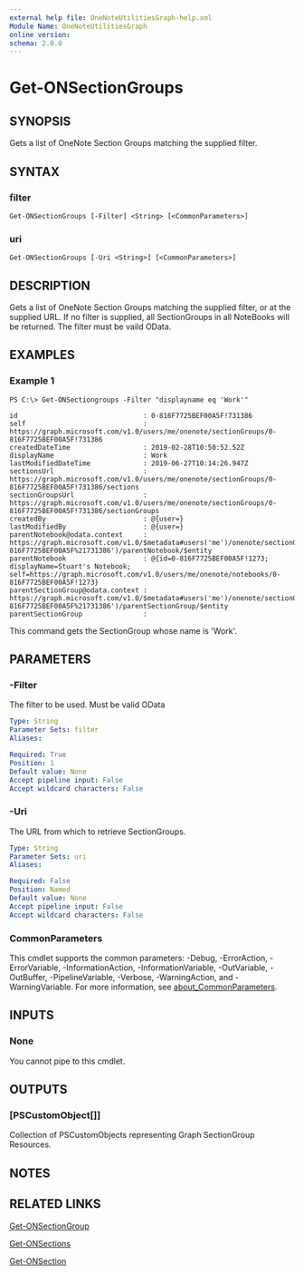 ```yaml
---
external help file: OneNoteUtilitiesGraph-help.xml
Module Name: OneNoteUtilitiesGraph
online version:
schema: 2.0.0
---
```


# Get-ONSectionGroups

## SYNOPSIS
Gets a list of OneNote Section Groups matching the supplied filter.

## SYNTAX

### filter
```
Get-ONSectionGroups [-Filter] <String> [<CommonParameters>]
```

### uri
```
Get-ONSectionGroups [-Uri <String>] [<CommonParameters>]
```

## DESCRIPTION
Gets a list of OneNote Section Groups matching the supplied filter, or at the supplied URL.
If no filter is supplied, all SectionGroups in all NoteBooks will be returned.
The filter must be  vaild OData.

## EXAMPLES

### Example 1
```
PS C:\> Get-ONSectiongroups -Filter "displayname eq 'Work'"

id                               : 0-816F7725BEF00A5F!731386
self                             : https://graph.microsoft.com/v1.0/users/me/onenote/sectionGroups/0-816F7725BEF00A5F!731386
createdDateTime                  : 2019-02-28T10:50:52.52Z
displayName                      : Work
lastModifiedDateTime             : 2019-06-27T10:14:26.947Z
sectionsUrl                      : https://graph.microsoft.com/v1.0/users/me/onenote/sectionGroups/0-816F7725BEF00A5F!731386/sections
sectionGroupsUrl                 : https://graph.microsoft.com/v1.0/users/me/onenote/sectionGroups/0-816F7725BEF00A5F!731386/sectionGroups
createdBy                        : @{user=}
lastModifiedBy                   : @{user=}
parentNotebook@odata.context     : https://graph.microsoft.com/v1.0/$metadata#users('me')/onenote/sectionGroups('0-816F7725BEF00A5F%21731386')/parentNotebook/$entity
parentNotebook                   : @{id=0-816F7725BEF00A5F!1273; displayName=Stuart's Notebook; self=https://graph.microsoft.com/v1.0/users/me/onenote/notebooks/0-816F7725BEF00A5F!1273}
parentSectionGroup@odata.context : https://graph.microsoft.com/v1.0/$metadata#users('me')/onenote/sectionGroups('0-816F7725BEF00A5F%21731386')/parentSectionGroup/$entity
parentSectionGroup               :
```

This command gets the SectionGroup whose name is 'Work'.

## PARAMETERS

### -Filter
The filter to be used.
Must be valid OData

```yaml
Type: String
Parameter Sets: filter
Aliases:

Required: True
Position: 1
Default value: None
Accept pipeline input: False
Accept wildcard characters: False
```

### -Uri
The URL from which to retrieve SectionGroups.

```yaml
Type: String
Parameter Sets: uri
Aliases:

Required: False
Position: Named
Default value: None
Accept pipeline input: False
Accept wildcard characters: False
```

### CommonParameters
This cmdlet supports the common parameters: -Debug, -ErrorAction, -ErrorVariable, -InformationAction, -InformationVariable, -OutVariable, -OutBuffer, -PipelineVariable, -Verbose, -WarningAction, and -WarningVariable. For more information, see [about_CommonParameters](http://go.microsoft.com/fwlink/?LinkID=113216).

## INPUTS

### None
You cannot pipe to this cmdlet.

## OUTPUTS

### [PSCustomObject[]]
Collection of PSCustomObjects representing Graph SectionGroup Resources.

## NOTES

## RELATED LINKS

[Get-ONSectionGroup](Get-ONSectionGroup.md)

[Get-ONSections](Get-ONSections.md)

[Get-ONSection](Get-ONSection.md)

